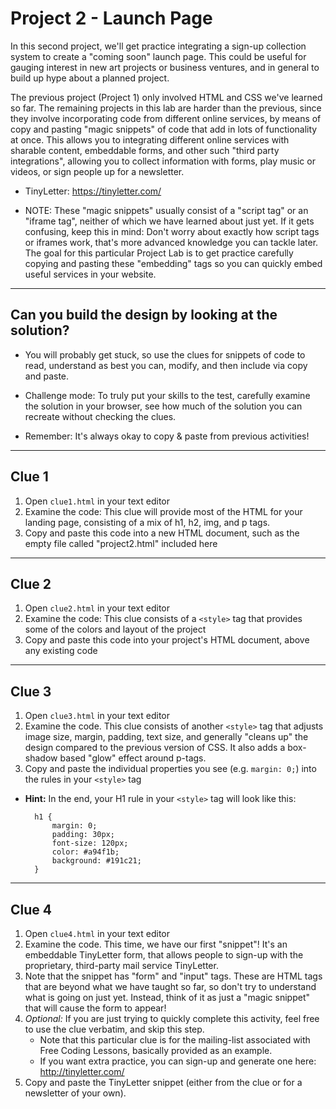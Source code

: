 # Project 2 - Launch Page

In this second project, we'll get practice integrating a sign-up collection
system to create a "coming soon" launch page. This could be useful for gauging
interest in new art projects or business ventures, and in general to build up
hype about a planned project.

The previous project (Project 1) only involved HTML and CSS we've learned so
far. The remaining projects in this lab are harder than the previous, since
they involve incorporating code from different online services, by means of
copy and pasting "magic snippets" of code that add in lots of functionality at
once. This allows you to integrating different online services with sharable
content, embeddable forms, and other such "third party integrations", allowing
you to collect information with forms, play music or videos, or sign people up
for a newsletter.

- TinyLetter: https://tinyletter.com/

- NOTE: These "magic snippets" usually consist of a "script tag" or an "iframe
  tag", neither of which we have learned about just yet. If it gets confusing,
  keep this in mind: Don't worry about exactly how script tags or iframes work,
  that's more advanced knowledge you can tackle later. The goal for this
  particular Project Lab is to get practice carefully copying and pasting these
  "embedding" tags so you can quickly embed useful services in your website.


--------------------------

## Can you build the design by looking at the solution?

- You will probably get stuck, so use the clues for snippets of code to read,
  understand as best you can, modify, and then include via copy and paste.

- Challenge mode: To truly put your skills to the test, carefully examine the
  solution in your browser, see how much of the solution you can recreate
  without checking the clues.

- Remember: It's always okay to copy & paste from previous activities!


--------------------------

## Clue 1

1. Open `clue1.html` in your text editor
2. Examine the code: This clue will provide most of the HTML for your landing
page, consisting of a mix of h1, h2, img, and p tags.
3. Copy and paste this code into a new HTML document, such as the empty file
called "project2.html" included here




--------------------------

## Clue 2

1. Open `clue2.html` in your text editor
2. Examine the code: This clue consists of a `<style>` tag that provides some
of the colors and layout of the project
3. Copy and paste this code into your project's HTML document, above any
existing code


--------------------------

## Clue 3

1. Open `clue3.html` in your text editor
2. Examine the code. This clue consists of another `<style>` tag that adjusts
image size, margin, padding, text size, and generally "cleans up" the design
compared to the previous version of CSS. It also adds a box-shadow based "glow"
effect around p-tags.
4. Copy and paste the individual properties you see (e.g. `margin: 0;`) into
the rules in your `<style>` tag


* **Hint:** In the end, your H1 rule in your `<style>` tag will look like this:


        h1 {
            margin: 0;
            padding: 30px;
            font-size: 120px;
            color: #a94f1b;
            background: #191c21;
        }



--------------------------

## Clue 4

1. Open `clue4.html` in your text editor
2. Examine the code. This time, we have our first "snippet"! It's an embeddable
TinyLetter form, that allows people to sign-up with the proprietary,
third-party mail service TinyLetter.
3. Note that the snippet has "form" and "input" tags. These are HTML tags that
are beyond what we have taught so far, so don't try to understand what is going
on just yet. Instead, think of it as just a "magic snippet" that will cause the
form to appear!
4. *Optional:* If you are just trying to quickly complete this activity, feel
free to use the clue verbatim, and skip this step.
    - Note that this particular clue is for the mailing-list associated with
      Free Coding Lessons, basically provided as an example.
    - If you want extra practice, you can sign-up and generate one here:
      <http://tinyletter.com/>
5. Copy and paste the TinyLetter snippet (either from the clue or for a
newsletter of your own).

